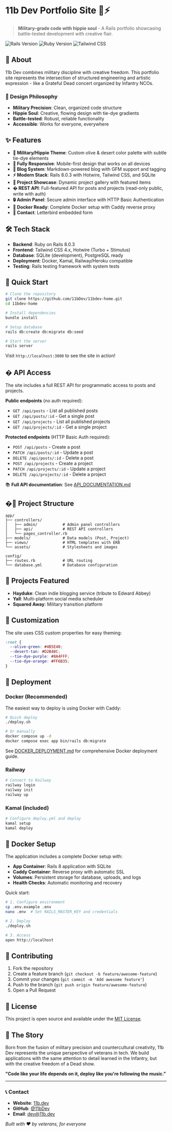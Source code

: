# 11b Dev Portfolio Site 🎸⚡

> **Military-grade code with hippie soul** - A Rails portfolio showcasing battle-tested development with creative flair.

![Rails Version](https://img.shields.io/badge/Rails-8.0.3-red.svg)
![Ruby Version](https://img.shields.io/badge/Ruby-3.4.6-red.svg)
![Tailwind CSS](https://img.shields.io/badge/TailwindCSS-4.1.13-blue.svg)

## 🚀 About

11b Dev combines military discipline with creative freedom. This portfolio site represents the intersection of structured engineering and artistic expression - like a Grateful Dead concert organized by Infantry NCOs.

### 🎨 Design Philosophy
- **Military Precision**: Clean, organized code structure
- **Hippie Soul**: Creative, flowing design with tie-dye gradients
- **Battle-tested**: Robust, reliable functionality
- **Accessible**: Works for everyone, everywhere

## ✨ Features

- **🎨 Military/Hippie Theme**: Custom olive & desert color palette with subtle tie-dye elements
- **📱 Fully Responsive**: Mobile-first design that works on all devices
- **📝 Blog System**: Markdown-powered blog with GFM support and tagging
- **⚡ Modern Stack**: Rails 8.0.3 with Hotwire, Tailwind CSS, and SQLite
- **🎯 Project Showcase**: Dynamic project gallery with featured items
- **� REST API**: Full-featured API for posts and projects (read-only public, write with auth)
- **🔒 Admin Panel**: Secure admin interface with HTTP Basic Authentication
- **🐳 Docker Ready**: Complete Docker setup with Caddy reverse proxy
- **💬 Contact**: Letterbird embedded form

## 🛠️ Tech Stack

- **Backend**: Ruby on Rails 8.0.3
- **Frontend**: Tailwind CSS 4.x, Hotwire (Turbo + Stimulus)
- **Database**: SQLite (development), PostgreSQL ready
- **Deployment**: Docker, Kamal, Railway/Heroku compatible
- **Testing**: Rails testing framework with system tests

## 🏃 Quick Start

```bash
# Clone the repository
git clone https://github.com/11bDev/11bdev-home.git
cd 11bdev-home

# Install dependencies
bundle install

# Setup database
rails db:create db:migrate db:seed

# Start the server
rails server
```

Visit `http://localhost:3000` to see the site in action!

## � API Access

The site includes a full REST API for programmatic access to posts and projects.

**Public endpoints** (no auth required):
- `GET /api/posts` - List all published posts
- `GET /api/posts/:id` - Get a single post
- `GET /api/projects` - List all published projects
- `GET /api/projects/:id` - Get a single project

**Protected endpoints** (HTTP Basic Auth required):
- `POST /api/posts` - Create a post
- `PATCH /api/posts/:id` - Update a post
- `DELETE /api/posts/:id` - Delete a post
- `POST /api/projects` - Create a project
- `PATCH /api/projects/:id` - Update a project
- `DELETE /api/projects/:id` - Delete a project

📚 **Full API documentation**: See [API_DOCUMENTATION.md](API_DOCUMENTATION.md)

## �📁 Project Structure

```
app/
├── controllers/
│   ├── admin/           # Admin panel controllers
│   ├── api/             # REST API controllers
│   └── pages_controller.rb
├── models/              # Data models (Post, Project)
├── views/               # HTML templates with ERB
└── assets/              # Stylesheets and images

config/
├── routes.rb            # URL routing
└── database.yml         # Database configuration
```

## 🎯 Projects Featured

- **Hayduke**: Clean indie blogging service (tribute to Edward Abbey)
- **Yall**: Multi-platform social media scheduler
- **Squared Away**: Military transition platform

## 🌟 Customization

The site uses CSS custom properties for easy theming:

```css
:root {
  --olive-green: #4B5E40;
  --desert-tan: #D2B48C;
  --tie-dye-purple: #8A4FFF;
  --tie-dye-orange: #FF6B35;
}
```

## 🚀 Deployment

### Docker (Recommended)

The easiest way to deploy is using Docker with Caddy:

```bash
# Quick deploy
./deploy.sh

# Or manually
docker compose up -d
docker compose exec app bin/rails db:migrate
```

See [DOCKER_DEPLOYMENT.md](DOCKER_DEPLOYMENT.md) for comprehensive Docker deployment guide.

### Railway
```bash
# Connect to Railway
railway login
railway init
railway up
```

### Kamal (included)
```bash
# Configure deploy.yml and deploy
kamal setup
kamal deploy
```

## 🐳 Docker Setup

The application includes a complete Docker setup with:
- **App Container**: Rails 8 application with SQLite
- **Caddy Container**: Reverse proxy with automatic SSL
- **Volumes**: Persistent storage for database, uploads, and logs
- **Health Checks**: Automatic monitoring and recovery

Quick start:
```bash
# 1. Configure environment
cp .env.example .env
nano .env  # Set RAILS_MASTER_KEY and credentials

# 2. Deploy
./deploy.sh

# 3. Access
open http://localhost
```

## 🤝 Contributing

1. Fork the repository
2. Create a feature branch (`git checkout -b feature/awesome-feature`)
3. Commit your changes (`git commit -m 'Add awesome feature'`)
4. Push to the branch (`git push origin feature/awesome-feature`)
5. Open a Pull Request

## 📜 License

This project is open source and available under the [MIT License](LICENSE).

## 🎸 The Story

Born from the fusion of military precision and countercultural creativity, 11b Dev represents the unique perspective of veterans in tech. We build applications with the same attention to detail learned in the Infantry, but with the creative freedom of a Dead show.

**"Code like your life depends on it, deploy like you're following the music."**

---

### 📞 Contact

- **Website**: [11b.dev](https://11b.dev)
- **GitHub**: [@11bDev](https://github.com/11bDev)
- **Email**: dev@11b.dev

*Built with ❤️ by veterans, for everyone*
